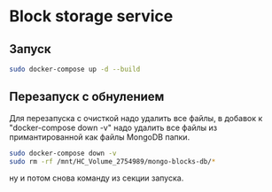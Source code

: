 # Block storage service

## Запуск
```bash
sudo docker-compose up -d --build
```

## Перезапуск с обнулением
Для перезапуска с очисткой надо удалить все файлы, в добавок к "docker-compose down -v" надо удалить все файлы из примантированной как файлы MongoDB папки.
```bash
sudo docker-compose down -v
sudo rm -rf /mnt/HC_Volume_2754989/mongo-blocks-db/*
```
ну и потом снова команду из секции запуска.
